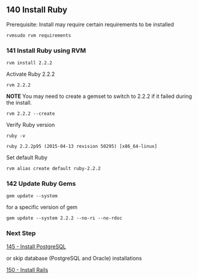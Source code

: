## 140 Install Ruby

Prerequisite: Install may require certain requirements to be installed

```
rvmsudo rvm requirements
```

### 141 Install Ruby using RVM

```
rvm install 2.2.2
```

Activate Ruby 2.2.2

```
rvm 2.2.2
```

**NOTE** You may need to create a gemset to switch to 2.2.2 if it failed during the install.

```
rvm 2.2.2 --create
```

Verify Ruby version

```
ruby -v
```

```console
ruby 2.2.2p95 (2015-04-13 revision 50295) [x86_64-linux]
```

Set default Ruby

```
rvm alias create default ruby-2.2.2
```

### 142 Update Ruby Gems

```
gem update --system
```

for a specific version of gem

```
gem update --system 2.2.2 --no-ri --no-rdoc
```

### Next Step

[145 - Install PostgreSQL](https://github.com/sleepepi/sleepepi/tree/master/virtual-machines/145-install-postgresql.md)

or skip database (PostgreSQL and Oracle) installations

[150 - Install Rails](https://github.com/sleepepi/sleepepi/tree/master/virtual-machines/150-install-rails.md)
